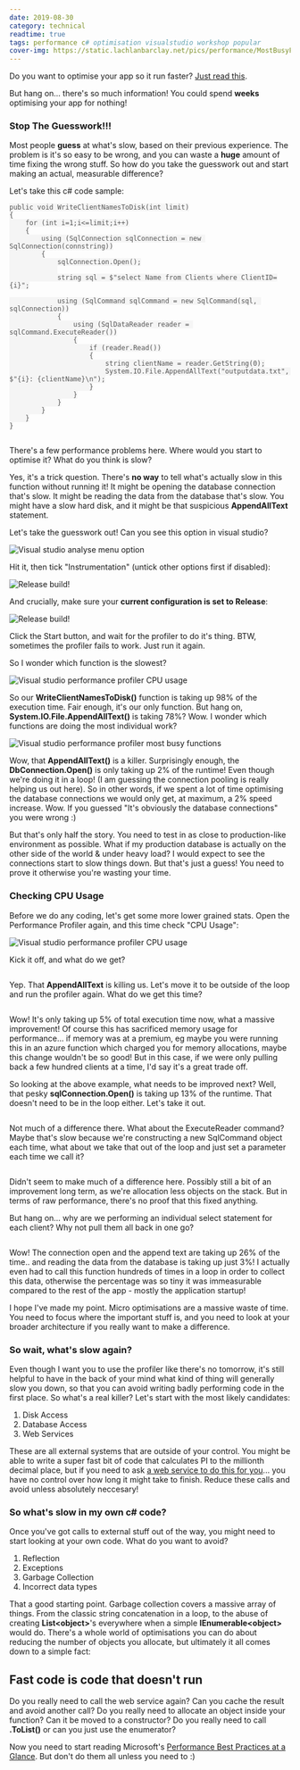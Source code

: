 ```yaml
---
date: 2019-08-30
category: technical
readtime: true
tags: performance c# optimisation visualstudio workshop popular
cover-img: https://static.lachlanbarclay.net/pics/performance/MostBusyFunctions.png
---
```


<p>Do you want to optimise your app so it run faster? <a href="https://docs.microsoft.com/en-us/previous-versions/msp-n-p/ff647215(v=pandp.10)" target="_blank">Just read this</a>. </p>

<p>But hang on... there's so much information! You could spend <b>weeks</b> optimising your app for nothing! 

<h3>Stop The Guesswork!!!</h3>


<p>Most people <b>guess</b> at what's slow, based on their previous experience. The problem is it's so easy to be wrong, and you can waste a <b>huge</b> amount of time fixing the wrong stuff. So how do you take the guesswork out and start making an actual, measurable difference? </p>

<p>Let's take this c# code sample:</p>
                                                                          
                                                                          
                                                                          
                                                                          
                                                                          
                                                                          
                                                                          
                                                                          


<pre><code class="cs hljs">public void WriteClientNamesToDisk(int limit)
{
    for (int i=1;i<=limit;i++)
    {
        using (SqlConnection sqlConnection = new SqlConnection(connstring))
        {
            sqlConnection.Open();
			
            string sql = $"select Name from Clients where ClientID={i}";

            using (SqlCommand sqlCommand = new SqlCommand(sql, sqlConnection))
            {
                using (SqlDataReader reader = sqlCommand.ExecuteReader())
                {
                    if (reader.Read())
                    {
                        string clientName = reader.GetString(0);
                        System.IO.File.AppendAllText("outputdata.txt", $"{i}: {clientName}\n");
                    }
                }
            }
        }
    }
}</code></pre>

<p>There's a few performance problems here. Where would you start to optimise it? What do you think is slow?</p>

<p>Yes, it's a trick question. There's <b>no way</b> to tell what's actually slow in this function without running it! It might be opening the database connection that's slow. It might be reading the data from the database that's slow. You might have a slow hard disk, and it might be that suspicious <b>AppendAllText</b> statement.</p>

<p>Let's take the guesswork out! Can you see this option in visual studio?</p>

<img data-src="https://static.lachlanbarclay.net/pics/performance/AnalyseMenuOption.png" class="img-responsive lazyload" alt="Visual studio analyse menu option" />

<p>Hit it, then tick "Instrumentation" (untick other options first if disabled):</p>


<img data-src="https://static.lachlanbarclay.net/pics/performance/AnalyseInstrumentation.png" class="img-responsive lazyload" alt="Release build!" />


<p>And crucially, make sure your <b>current configuration is set to Release</b>: </p>

<img data-src="https://static.lachlanbarclay.net/pics/performance/AnalyseRelease.png" class="img-responsive lazyload" alt="Release build!" />

<p>Click the Start button, and wait for the profiler to do it's thing. BTW, sometimes the profiler fails to work. Just run it again.</p>

<p>So I wonder which function is the slowest?</p>

<img data-src="https://static.lachlanbarclay.net/pics/performance/HotPath.png" class="img-responsive lazyload" alt="Visual studio performance profiler CPU usage" />

<p>So our <b>WriteClientNamesToDisk()</b> function is taking up 98% of the execution time. Fair enough, it's our only function. But hang on, <b>System.IO.File.AppendAllText()</b> is taking 78%? Wow. I wonder which functions are doing the most individual work?</p>

<img data-src="https://static.lachlanbarclay.net/pics/performance/MostBusyFunctions.png" class="img-responsive lazyload" alt="Visual studio performance profiler most busy functions" />

<p>Wow, that <b>AppendAllText()</b> is a killer. Surprisingly enough, the <b>DbConnection.Open()</b> is only taking up 2% of the runtime! Even though we're doing it in a loop! (I am guessing the connection pooling is really helping us out here). So in other words, if we spent a lot of time optimising the database connections we would only get, at maximum, a 2% speed increase. Wow. If you guessed "It's obviously the database connections" you were wrong :)  </p>
 
<p>But that's only half the story. You need to test in as close to production-like environment as possible. What if my production database is actually on the other side of the world & under heavy load? I would expect to see the connections start to slow things down. But that's just a guess! You need to prove it otherwise you're wasting your time.</p>

<h3>Checking CPU Usage</h3>

 
<p>Before we do any coding, let's get some more lower grained stats. Open the Performance Profiler again, and this time check "CPU Usage":</p>

<img data-src="https://static.lachlanbarclay.net/pics/performance/AnalyseMenuOption.png" class="img-responsive lazyload" alt="Visual studio performance profiler CPU usage" />

<p>Kick it off, and what do we get?</p>

<img data-src="https://static.lachlanbarclay.net/pics/performance/LineByLineCpuUsage.png" class="img-responsive lazyload" />

<p>Yep. That <b>AppendAllText</b> is killing us. Let's move it to be outside of the loop and run the profiler again. What do we get this time?</p> 

<img data-src="https://static.lachlanbarclay.net/pics/performance/Improvements.png" class="img-responsive lazyload" />
<p>Wow! It's only taking up 5% of total execution time now, what a massive improvement! Of course this has sacrificed memory usage for performance... if memory was at a premium, eg maybe you were running this in an azure function which charged you for memory allocations, maybe this change wouldn't be so good! But in this case, if we were only pulling back a few hundred clients at a time, I'd say it's a great trade off.</p>
<p>So looking at the above example, what needs to be improved next? Well, that pesky <b>sqlConnection.Open()</b> is taking up 13% of the runtime. That doesn't need to be in the loop either. Let's take it out.</p>
<img data-src="https://static.lachlanbarclay.net/pics/performance/Improvements2.png" class="img-responsive lazyload" />
<p>Not much of a difference there. What about the ExecuteReader command? Maybe that's slow because we're constructing a new SqlCommand object each time, what about we take that out of the loop and just set a parameter each time we call it?</p>
<img data-src="https://static.lachlanbarclay.net/pics/performance/Improvements3.png" class="img-responsive lazyload" />
<p>Didn't seem to make much of a difference here. Possibly still a bit of an improvement long term, as we're allocation less objects on the stack. But in terms of raw performance, there's no proof that this fixed anything. </p>
<p>But hang on... why are we performing an individual select statement for each client? Why not pull them all back in one go?</p>
<img data-src="https://static.lachlanbarclay.net/pics/performance/Improvements4.png" class="img-responsive lazyload" />
<p>Wow! The connection open and the append text are taking up 26% of the time.. and reading the data from the database is taking up just 3%! I actually even had to call this function hundreds of times in a loop in order to collect this data, otherwise the percentage was so tiny it was immeasurable compared to the rest of the app - mostly the application startup!</p>

<p>I hope I've made my point. Micro optimisations are a massive waste of time. You need to focus where the important stuff is, and you need to look at your broader architecture if you really want to make a difference.</p>

<h3>So wait, what's slow again?</h3>

<p>Even though I want you to use the profiler like there's no tomorrow, it's still helpful to have in the back of your mind what kind of thing will generally slow you down, so that you can avoid writing badly performing code in the first place. So what's a real killer? Let's start with the most likely candidates:</p>

<ol>
	<li>Disk Access</li>
	<li>Database Access</li>
	<li>Web Services</li>
</ol>

<p>These are all external systems that are outside of your control. You might be able to write a super fast bit of code that calculates PI to the millionth decimal place, but if you need to ask <a href="https://api.pi.delivery/v1/pi?start=0&numberOfDigits=100">a web service to do this for you</a>... you have no control over how long it might take to finish. Reduce these calls and avoid unless absolutely neccesary!</p>

<h3>So what's slow in my own c# code?</h3>


<p>Once you've got calls to external stuff out of the way, you might need to start looking at your own code. What do you want to avoid?</p>

<ol>
	<li>Reflection</li>
	<li>Exceptions</li>
	<li>Garbage Collection</li>
	<li>Incorrect data types</li>
</ol>

<p>That a good starting point. Garbage collection covers a massive array of things. From the classic string concatenation in a loop, to the abuse of creating <b>List&lt;object&gt;</b>'s everywhere when a simple <b>IEnumerable&lt;object&gt;</b> would do. There's a whole world of optimisations you can do about reducing the number of objects you allocate, but ultimately it all comes down to a simple fact:</p>

<h2>Fast code is code that doesn't run</h2>


<p>Do you really need to call the web service again? Can you cache the result and avoid another call? Do you really need to allocate an object inside your function? Can it be moved to a constructor? Do you really need to call <b>.ToList()</b> or can you just use the enumerator? </p>

<p>Now you need to start reading Microsoft's <a href="https://docs.microsoft.com/en-us/previous-versions/msp-n-p/ff647215(v=pandp.10)" target="_blank">Performance Best Practices at a Glance</a>. But don't do them all unless you need to :)</p>

<style type="text/css">
    .hljs { background: #F5F5F5; color: #555555 }
    .hljs-string { color: #A31515; }
    .hljs-keyword { color: #0000FF;font-weight:normal; }
    .hljs-title { color: #2B91AF; }
    .prenoborder { border: none !important; background-color: white }
    pre { margin-bottom: 2em; }
</style>
